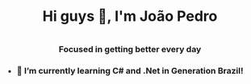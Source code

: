 <h1 align="center">Hi guys 👋, I'm João Pedro<h1/>
<h3 align="center">Focused in getting better every day<h3/>

- 🌱 I’m currently learning C# and .Net in Generation Brazil!
